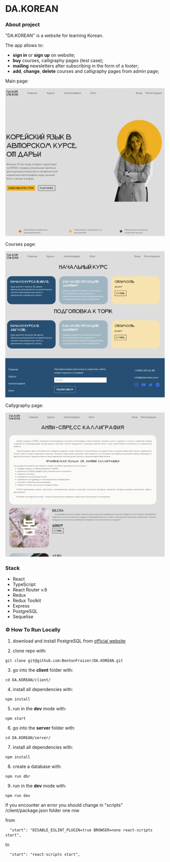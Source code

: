 # DA.KOREAN 

### About project

"DA.KOREAN" is a website for learning Korean.

The app allows to:

- **sign in** or **sign up** on website;
- **buy** courses, calligraphy pages (test case);
- **mailing** newsletters after subscribing in the form of a footer;
- **add**, **change**, **delete** courses and calligraphy pages from admin page;


Main page:

<img src="https://github.com/BentonFraizer/DA.KOREAN/blob/main/.github/workflows/main_page.png" width="769" />

Courses page: 

<img src="https://github.com/BentonFraizer/DA.KOREAN/blob/main/.github/workflows/courses_page.png" width="769" />

Callygraphy page: 

<img src="https://github.com/BentonFraizer/DA.KOREAN/blob/main/.github/workflows/calligraphy_page.png" width="769" />

### Stack 
- React 
- TypeScript
- React Router v.6
- Redux
- Redux Toolkit
- Express
- PostgreSQL
- Sequelise

### ⚙️ How To Run Locally

1. download and install PostgreSQL from [official website](https://www.postgresql.org/download/)

2. clone repo with:
```
git clone git@github.com:BentonFraizer/DA.KOREAN.git
```
3. go into the **client** folder with:
```
cd DA.KOREAN/client/
```
4. install all dependencies with:
```
npm install
```
5. run in the **dev** mode with:
```
npm start
```
6. go into the **server** folder with:
```
cd DA.KOREAN/server/
```
7. install all dependencies with:
```
npm install
```
8. create a database with:
```
npm run dbr
```
9. run in the **dev** mode with:
```
npm run dev
```
If you encounter an error you should change in "scripts" /client/package.json folder one row

from
``` 
  "start": "DISABLE_ESLINT_PLUGIN=true BROWSER=none react-scripts start",
```
to
``` 
  "start": "react-scripts start",
```


